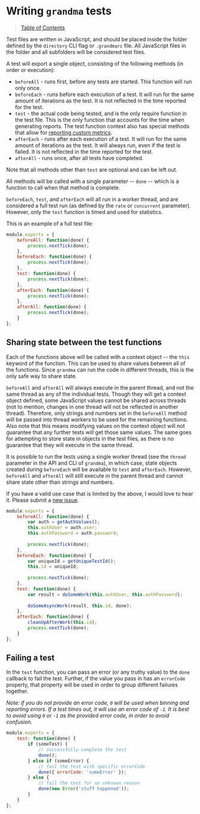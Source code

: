 # Writing `grandma` tests

> [Table of Contents](readme.md)

Test files are written in JavaScript, and should be placed inside the folder defined by the `directory` CLI flag or `.grandmarc` file. All JavaScript files in the folder and all subfolders will be considered test files.

A test will export a single object, consisting of the following methods (in order or execution):
* `beforeAll` - runs first, before any tests are started. This function will run only once.
* `beforeEach` - runs before each execution of a test. It will run for the same amount of iterations as the test. It is not reflected in the time reported for the test.
* `test` - the actual code being tested, and is the only require function in the test file. This is the only function that accounts for the time when generating reports. The test function context also has special methods that allow for [reporting custom metrics](test-custom-metrics.md).
* `afterEach` - runs after each execution of a test. It will run for the same amount of iterations as the test. It will always run, even if the test is failed. It is not reflected in the time reported for the test.
* `afterAll` - runs once, after all tests have completed.

Note that all methods other than `test` are optional and can be left out.

All methods will be called with a single parameter -- `done` -- which is a function to call when that method is complete.

`beforeEach`, `test`, and `afterEach` will all run in a worker thread, and are considered a full test run (as defined by the `rate` or `concurrent` parameter). However, only the `test` function is timed and used for statistics.

This is an example of a full test file:

```javascript
module.exports = {
    beforeAll: function(done) {
        process.nextTick(done);
    },
    beforeEach: function(done) {
        process.nextTick(done);
    },
    test: function(done) {
        process.nextTick(done);
    },
    afterEach: function(done) {
        process.nextTick(done);
    },
    afterAll: function(done) {
        process.nextTick(done);
    }
};
```

## Sharing state between the test functions

 Each of the functions above will be called with a context object -- the `this` keyword of the function. This can be used to share values between all of the functions. Since `grandma` can run the code in different threads, this is the only safe way to share state.

`beforeAll` and `afterAll` will always execute in the parent thread, and not the same thread as any of the individual tests. Though they will get a context object defined, some JavaScript values cannot be shared across threads (not to mention, changes in one thread will not be reflected in another thread). Therefore, only strings and numbers set in the `beforeAll` method will be passed into thread workers to be used for the remaining functions. Also note that this means modifying values on the context object will not guarantee that any further tests will get those same values. The same goes for attempting to store state in objects in the test files, as there is no guarantee that they will execute in the same thread.

It is possible to run the tests using a single worker thread (see the `thread` parameter in the API and CLI of `grandma`), in which case, state objects created during `beforeEach` will be available to `test` and `afterEach`. However, `beforeAll` and `afterAll` will still execute in the parent thread and cannot share state other than strings and numbers.

If you have a valid use case that is limited by the above, I would love to hear it. Please submit a [new issue](https://github.com/catdad/grandma/issues/new).

```javascript
module.exports = {
    beforeAll: function(done) {
        var auth = getAuthValues();
        this.authUser = auth.user;
        this.authPassword = auth.password;
    
        process.nextTick(done);
    },
    beforeEach: function(done) {
        var uniqueId = getUniqueTestId();
        this.id = uniqueId;
        
        process.nextTick(done);
    },
    test: function(done) {
        var result = doSomeWork(this.authUser, this.authPassword);
        
        doSomeAsyncWork(result, this.id, done);
    },
    afterEach: function(done) {
        cleanUpAfterWork(this.id);
        process.nextTick(done);
    }
};
```

## Failing a test

In the `test` function, you can pass an error (or any truthy value) to the `done` callback to fail the test. Further, if the value you pass in has an `errorCode` property, that property will be used in order to group different failures together.

_Note: if you do not provide an error code, `0` will be used when binning and reporting errors. If a test times out, it will use an error code of `-1`. It is best to avoid using `0` or `-1` as the provided error code, in order to avoid confusion._

```javascript
module.exports = {
    test: function(done) {
        if (someTest) {
            // successfully complete the test
            done();
        } else if (someError) {
            // fail the test with specific errorCode
            done({ errorCode: 'someError' });
        } else {
            // fail the test for an unknown reason
            done(new Error('stuff happened'));
        }
    }
};
```

